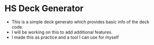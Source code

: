# HS Deck Generator
- This is a simple deck generato which provides basic info of the deck code.
- I will be working on this to add additional features.
- I made this as practice and a tool I can use for myself
